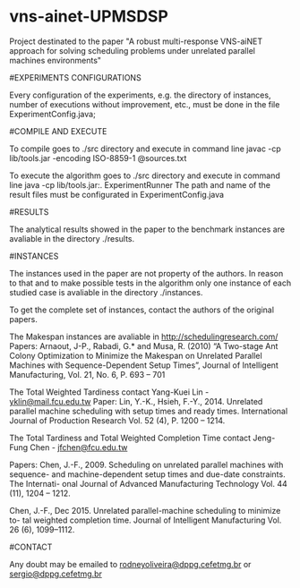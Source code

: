 # vns-ainet-UPMSDSP
Project destinated to the paper "A robust multi-response VNS-aiNET approach for solving scheduling problems under unrelated parallel machines environments"


#EXPERIMENTS CONFIGURATIONS

Every configuration of the experiments, e.g. the directory of instances, number of executions without improvement, etc., must be done in the file ExperimentConfig.java;


#COMPILE AND EXECUTE

To compile goes to ./src directory and execute in command line javac -cp lib/tools.jar -encoding ISO-8859-1  @sources.txt

To execute the algorithm goes to ./src directory and execute in command line java -cp lib/tools.jar:. ExperimentRunner
The path and name of the result files must be configurated in ExperimentConfig.java


#RESULTS

The analytical results showed in the paper to the benchmark instances are avaliable in the directory ./results.


#INSTANCES

The instances used in the paper are not property of the authors. In reason to that and to make possible tests in the algorithm only one instance of each studied case is avaliable in the directory ./instances.

To get the complete set of instances, contact the authors of the original papers.


The Makespan instances are avaliable in http://schedulingresearch.com/ 
Papers: Arnaout, J-P., Rabadi, G.* and Musa, R. (2010) “A Two-stage Ant Colony 
Optimization to Minimize the Makespan on Unrelated Parallel Machines with 
Sequence-Dependent Setup Times”, Journal of Intelligent Manufacturing, 
Vol. 21, No. 6, P. 693 – 701


The Total Weighted Tardiness contact Yang-Kuei Lin - yklin@mail.fcu.edu.tw
Paper: Lin, Y.-K., Hsieh, F.-Y., 2014. Unrelated parallel machine scheduling with
setup times and ready times. International Journal of Production Research
Vol. 52 (4),  P. 1200 – 1214. 


The Total Tardiness and Total Weighted Completion Time contact Jeng-Fung Chen - jfchen@fcu.edu.tw

Papers:
Chen, J.-F., 2009. Scheduling on unrelated parallel machines with sequence-
and machine-dependent setup times and due-date constraints. The Internati-
onal Journal of Advanced Manufacturing Technology Vol. 44 (11), 1204 – 1212.

Chen, J.-F., Dec 2015. Unrelated parallel-machine scheduling to minimize to-
tal weighted completion time. Journal of Intelligent Manufacturing Vol. 26 (6),
1099–1112.


#CONTACT

Any doubt may be emailed to rodneyoliveira@dppg.cefetmg.br or sergio@dppg.cefetmg.br

